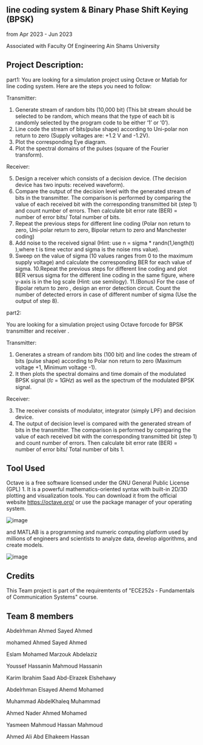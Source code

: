 ## line coding system & Binary Phase Shift Keying (BPSK)

from Apr 2023 - Jun 2023

Associated with Faculty Of Engineering Ain Shams University

## Project Description:

part1:
You are looking for a simulation project using Octave or Matlab for line coding system. Here are the steps you need to follow:

Transmitter:

1. Generate stream of random bits (10,000 bit) (This bit stream should be selected to be random, which means that the type of each bit is randomly selected by the program code to be either ‘1’ or ‘0’).
2. Line code the stream of bits(pulse shape) according to Uni-polar non return to zero (Supply voltages are: +1.2 V and -1.2V).
3. Plot the corresponding Eye diagram.
3. Plot the spectral domains of the pulses (square of the Fourier transform).

Receiver: 

5. Design a receiver which consists of a decision device. (The decision device has two inputs: received waveform). 
6. Compare the output of the decision level with the generated stream of bits in the transmitter. The comparison is performed by comparing the value of each received bit with the corresponding transmitted bit (step 1) and count number of errors. Then calculate bit error rate (BER) = number of error bits/ Total number of bits. 
7. Repeat the previous steps for different line coding (Polar non return to zero, Uni-polar return to zero, Bipolar return to zero and Manchester coding) 
8. Add noise to the received signal (Hint: use n = sigma * randn(1,length(t) ),where t is time vector and sigma is the noise rms value). 
9. Sweep on the value of sigma (10 values ranges from 0 to the maximum supply voltage) and calculate the corresponding BER for each value of sigma. 
10.Repeat the previous steps for different line coding and plot BER versus sigma for the different line coding in the same figure, where y-axis is in the log scale (Hint: use semilogy). 
11.(Bonus) For the case of Bipolar return to zero , design an error detection circuit. Count the number of detected errors in case of different number of sigma (Use the output of step 8).

part2:

You are looking for a simulation project using Octave forcode for BPSK transmitter and receiver .

Transmitter:

1. Generates a stream of random bits (100 bit) and line codes the stream of bits (pulse shape) according to Polar non return to zero (Maximum voltage +1, Minimum voltage -1). 
2. It then plots the spectral domains and time domain of the modulated BPSK signal (𝑓𝑐 = 1𝐺𝐻𝑧) as well as the spectrum of the modulated BPSK signal. 

Receiver:

3. The receiver consists of modulator, integrator (simply LPF) and decision device. 
4. The output of decision level is compared with the generated stream of bits in the transmitter. The comparison is performed by comparing the value of each received bit with the corresponding transmitted bit (step 1) and count number of errors. Then calculate bit error rate (BER) = number of error bits/ Total number of bits 1.

## Tool Used

Octave is a free software licensed under the GNU General Public License (GPL) 1. It is a powerful mathematics-oriented syntax with built-in 2D/3D plotting and visualization tools. You can download it from the official website https://octave.org/ or use the package manager of your operating system.

![image](https://github.com/MohamedAhamed2100/MO_AHaMAD/assets/107947222/9746b463-f58e-4987-a81e-64aab0c1bbb0)

and MATLAB is a programming and numeric computing platform used by millions of engineers and scientists to analyze data, develop algorithms, and create models.

![image](https://github.com/MohamedAhamed2100/communication-project/assets/107947222/6f44daf8-5e52-4ebf-b623-43f503462d84)

## Credits

This Team project is part of the requiremtents of "ECE252s - Fundamentals of Communication Systems" course.

## Team 8 members

  Abdelrhman Ahmed Sayed Ahmed 
  
  mohamed Ahmed Sayed Ahmed 
  
  Eslam Mohamed Marzouk Abdelaziz
  
  Youssef Hassanin Mahmoud Hassanin

  Karim Ibrahim Saad Abd-Elrazek Elshehawy

  Abdelrhman Elsayed Ahemd Mohamed 

  Muhammad AbdelKhaleq Muhammad

  Ahmed Nader Ahmed Mohamed

  Yasmeen Mahmoud Hassan Mahmoud

  Ahmed Ali Abd Elhakeem Hassan
